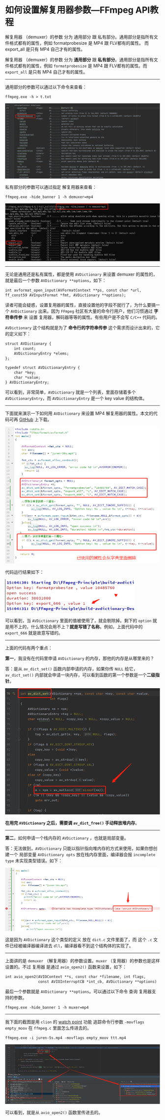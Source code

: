 # 如何设置解复用器参数—FFmpeg API教程

<div id="meta-description---">解复用器 （demuxer）的参数 分为 通用部分 跟 私有部分。通用部分是指所有文件格式都有的属性，例如 formatprobesize 是 MP4 跟 FLV都有的属性。
而 export_all 是只有 MP4 自己才有的属性。</div>

解复用器 （demuxer）的参数 分为 **通用部分** 跟 **私有部分**。通用部分是指所有文件格式都有的属性，例如 `formatprobesize` 是 MP4 跟 FLV都有的属性。而 `export_all` 是只有 MP4 自己才有的属性。

------

通用部分的参数可以通过以下命令来查看：

```
ffmpeg.exe -h > t.txt
```

![0-1](demuxer_args\0-1.png)

私有部分的参数可以通过指定 解复用器来查看：

```
ffmpeg.exe -hide_banner 1 -h demuxer=mp4
```

![1-3](demuxer_args\1-3.png)

------

无论是通用还是私有属性，都是使用 `AVDictionary` 来设置 demuxer 的属性的，就是最后一个参数 `AVDictionary **options`，如下：

```
int avformat_open_input(AVFormatContext **ps, const char *url, ff_const59 AVInputFormat *fmt, AVDictionary **options);
```

读者可能会疑惑，设置复用器的属性，直接设置他的字段不就行了，为什么要搞一个 `AVDictionary` 出来。因为 `FFmpeg` 社区有大量的命令行用户，他们习惯通过 **字符串传参** 来 设置 复用器，解码器等等的属性。有些用户是不会写 `C/C++` 代码的。

`AVDictionary` 这个结构就是为了 **命令行的字符串传参** 这个需求而设计出来的，它的定义如下：

```
struct AVDictionary {
    int count;
    AVDictionaryEntry *elems;
};
```

```
typedef struct AVDictionaryEntry {
    char *key;
    char *value;
} AVDictionaryEntry;
```

可以看到，非常简单，`AVDictionary` 就是一个列表，里面存储着多个 `AVDictionaryEntry`，而 `AVDictionaryEntry` 是一个 key  value 的结构体。

------

下面就来演示一下如何用 `AVDictionary` 来设置 MP4 解复用器的属性。本文的代码可再 [GitHub](https://github.com/lokenetwork/FFmpeg-Principle/tree/main/demuxer_args) 上下载。

![1-4](demuxer_args\1-4.png)

代码运行结果如下：

![1-5](demuxer_args\1-5.png)

可以看到，当 `AVDictionary` 里面的值被使用了，就会剔除掉。剩下的 `option` 就是用不上的，什么情况会用不上？**就是写错了名称**。例如，上面代码中的 `export_666` 就是故意写错的。

------

上面的代码有两个重点：

**第一**，我没有在代码里申请 `AVDictionary` 的内存，那他的内存是从哪里来的？

答：是从 `av_dict_set()` 函数内部申请的内存，如果你传 `NULL` 给它，`av_dict_set()` 内部就会申请一块内存，可以看到函数的第一个参数是一个**二级指针**。

![1-6](demuxer_args\1-6.png)

**在用完 `AVDictionary` 之后，需要调 `av_dict_free()` 手动释放堆内存**。

------

**第二**，如何申请一个栈内存的 `AVDictionary` ，也就是局部变量。

答：无法做到，`AVDictionary` 只能以指针指向堆内存的方式来使用，如果你想创建一个 局部变量 `AVDictionary opts` 放在栈内存里面，编译器会报 `incomplete type` 未实现类型错误。如下：

![1-1](demuxer_args\1-1.png)

这是因为 `AVDictionary` 这个类型的定义 放在 `dict.c` 文件里面了，而 这个 `.c` 文件已经被编译器编译进去 `dll`，编译器看不到这个结构体的实现了。

------

上面讲的是 `demuxer` （解复用器）的参数设置。`muxer` （复用器）的参数也是这样设置的。不过 复用器 是通过 `avio_open2()` 函数来设置，如下：

```
int avio_open2(AVIOContext **s, const char *filename, int flags,
               const AVIOInterruptCB *int_cb, AVDictionary **options)
```

最后一个参数就是 `AVDictionary **options`。可以通过以下命令 查询 复用器支持的参数。

```
ffmpeg.exe -hide_banner 1 -h muxer=mp4
```

------

我下面的截图是用 `clion` 的 [watch point](https://ffmpeg.xianwaizhiyin.net/debug-ffmpeg/ubuntu18-clion.html) 功能 追踪命令行参数 `-movflags empty_moov`   在 `ffmpeg.c` 里面怎么传进去的。

```
ffmpeg.exe -i juren-5s.mp4 -movflags empty_moov ttt.mp4
```

![1-7](demuxer_args\1-7.png)

可以看到，就是从 `avio_open2()`  函数里传进去的。
